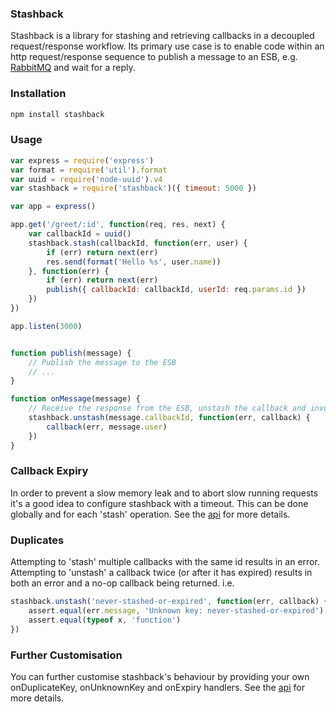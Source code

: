 ### Stashback
Stashback is a library for stashing and retrieving callbacks in a decoupled request/response workflow. Its primary use case is to enable code within an http request/response sequence to publish a message to an ESB, e.g. [RabbitMQ](http://www.rabbitmq.com/) and wait for a reply.

### Installation
```bash
npm install stashback
```

### Usage
```js
var express = require('express')
var format = require('util').format
var uuid = require('node-uuid').v4
var stashback = require('stashback')({ timeout: 5000 })

var app = express()

app.get('/greet/:id', function(req, res, next) {
    var callbackId = uuid()
    stashback.stash(callbackId, function(err, user) {
        if (err) return next(err)
        res.send(format('Hello %s', user.name))
    }, function(err) {
        if (err) return next(err)
        publish({ callbackId: callbackId, userId: req.params.id })
    })
})

app.listen(3000)


function publish(message) {
    // Publish the message to the ESB
    // ...
}

function onMessage(message) {
    // Receive the response from the ESB, unstash the callback and invoke it with the message data
    stashback.unstash(message.callbackId, function(err, callback) {
        callback(err, message.user)
    })
}

```

### Callback Expiry
In order to prevent a slow memory leak and to abort slow running requests it's a good idea to configure stashback with a timeout. This can be done globally and for each 'stash' operation. See the [api](api/index.md) for more details.


### Duplicates
Attempting to 'stash' multiple callbacks with the same id results in an error. Attempting to 'unstash' a callback twice (or after it has expired) results in both an error and a no-op callback being returned. i.e.

```js
stashback.unstash('never-stashed-or-expired', function(err, callback) {
    assert.equal(err.message, 'Unknown key: never-stashed-or-expired')
    assert.equal(typeof x, 'function')
})
```

### Further Customisation
You can further customise stashback's behaviour by providing your own onDuplicateKey, onUnknownKey and onExpiry handlers. See the [api](api/index.md) for more details.

